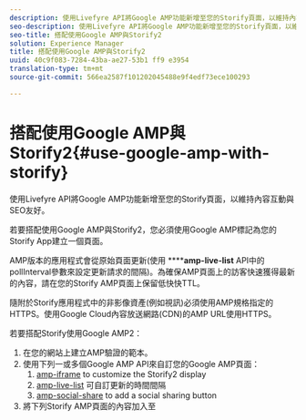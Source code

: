 ```yaml
---
description: 使用Livefyre API將Google AMP功能新增至您的Storify頁面，以維持內容互動與SEO友好。
seo-description: 使用Livefyre API將Google AMP功能新增至您的Storify頁面，以維持內容互動與SEO友好。
seo-title: 搭配使用Google AMP與Storify2
solution: Experience Manager
title: 搭配使用Google AMP與Storify2
uuid: 40c9f083-7284-43ba-ae27-53b1 ff9 e3954
translation-type: tm+mt
source-git-commit: 566ea2587f101202045488e9f4edf73ece100293

---
```



# 搭配使用Google AMP與Storify2{#use-google-amp-with-storify}

使用Livefyre API將Google AMP功能新增至您的Storify頁面，以維持內容互動與SEO友好。

若要搭配使用Google AMP與Storify2，您必須使用Google AMP標記為您的Storify App建立一個頁面。

AMP版本的應用程式會從原始頁面更新(使用 ******amp-live-list** API中的pollInterval參數來設定更新請求的間隔)。為確保AMP頁面上的訪客快速獲得最新的內容，請在您的Storify AMP頁面上保留低快快TTL。

隨附於Storify應用程式中的非影像資產(例如視訊)必須使用AMP規格指定的HTTPS。使用Google Cloud內容放送網路(CDN)的AMP URL使用HTTPS。

若要搭配Storify使用Google AMP2：

1. 在您的網站上建立AMP驗證的範本。
1. 使用下列一或多個Google AMP API來自訂您的Google AMP頁面：
   1. [amp-iframe](https://www.ampproject.org/docs/reference/components/amp-iframe) to customize the Storify2 display
   1. [amp-live-list](https://www.ampproject.org/docs/reference/components/amp-live-list) 可自訂更新的時間間隔
   1. [amp-social-share](https://www.ampproject.org/docs/reference/components/amp-social-share) to add a social sharing button
1. 將下列Storify AMP頁面的內容加入至 <style amp-custom> tag： [https://cdn.livefyre.com/libs/liveblog-v2-component/amp.min.css](https://cdn.livefyre.com/libs/liveblog-v2-component/amp.min.css)
1. 將下列Storify AMP標記API的內容納入您的Google AMP範本中： `https://api.livefyre.com/app-service/v4/bootstrap/{{APP_ID}}/amp` 其中{{App_ ID}}是Livefyre Studio中Storify2App的應用程式ID。
   1. 唯一的查詢參數是 **PollInterval**，這是應用程式檢查更新的間隔(以毫秒為單位)。
   1. URL包含來自最新貼文的內容(包括推文、影片等)
   1. 發行者頁面需要盡可能地從此URL取得內容，如您想要更新Google AMP頁面。
